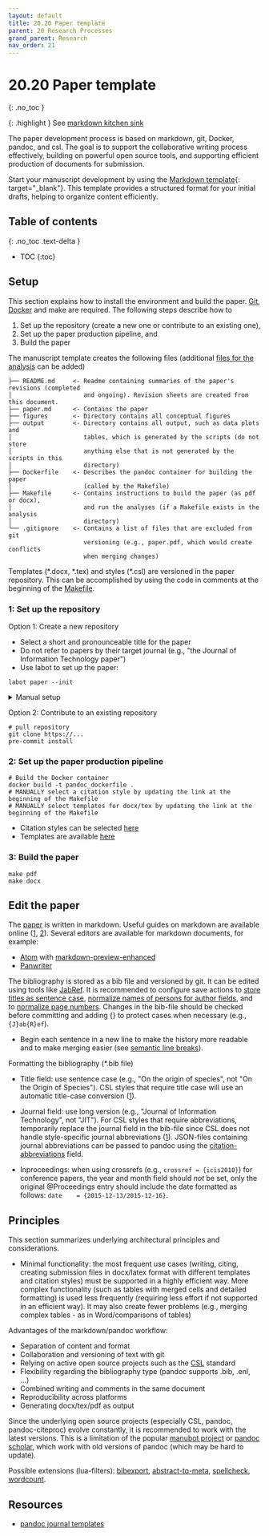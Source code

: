 ```yaml
---
layout: default
title: 20.20 Paper template
parent: 20 Research Processes
grand_parent: Research
nav_order: 21
---
```


# 20.20 Paper template
{: .no_toc }

{: .highlight }
See [markdown kitchen sink](../../10-lab/10_processes/10.07.markdown.html)

The paper development process is based on markdown, git, Docker, pandoc, and csl.
The goal is to support the collaborative writing process effectively, building on powerful open source tools, and supporting efficient production of documents for submission.

Start your manuscript development by using the [Markdown template](https://github.com/digital-work-lab/paper-template){: target="_blank"}. This template provides a structured format for your initial drafts, helping to organize content efficiently.

## Table of contents
{: .no_toc .text-delta }

- TOC
{:toc}

## Setup

This section explains how to install the environment and build the paper.
[Git](https://git-scm.com/), [Docker](https://www.docker.com/) and make are required.
The following steps describe how to

1. Set up the repository (create a new one or contribute to an existing one),
2. Set up the paper production pipeline, and
3. Build the paper

The manuscript template creates the following files (additional [files for the analysis](20.21.analysis-templates.html) can be added)

```text
├── README.md     <- Readme containing summaries of the paper's revisions (completed
│                    and ongoing). Revision sheets are created from this document.
├── paper.md      <- Contains the paper
├── figures       <- Directory contains all conceptual figures
├── output        <- Directory contains all output, such as data plots and
│                    tables, which is generated by the scripts (do not store
│                    anything else that is not generated by the scripts in this
│                    directory)
├── Dockerfile    <- Describes the pandoc container for building the paper
│                    (called by the Makefile)  
├── Makefile      <- Contains instructions to build the paper (as pdf or docx),
│                    and run the analyses (if a Makefile exists in the analysis
│                    directory)
└── .gitignore    <- Contains a list of files that are excluded from git
                     versioning (e.g., paper.pdf, which would create conflicts
                     when merging changes)
```

Templates (\*.docx, \*.tex) and styles (\*.csl) are versioned in the paper repository.
This can be accomplished by using the code in comments at the beginning of the [Makefile](Makefile).

### 1: Set up the repository

Option 1: Create a new repository

- Select a short and pronounceable title for the paper
- Do not refer to papers by their target journal (e.g., "the Journal of Information Technology paper")
- Use labot to set up the paper:

```
labot paper --init
```

<details>
  <summary>Manual setup</summary>

<div class="language-text highlighter-rouge"><div class="highlight"><pre class="highlight"><code>git clone git@github.com:digital-work-lab/paper-template.git
# MANUALLY rename the folder using a short project title
# remove the .git directory containing older versions
rm -rf .git
# repo setup:
git init
# MANUALLY create paper (update titles etc.)
mkdir analysis data figures output
pre-commit install
cd .git/hooks
cp ../../post-xxx-sample.txt post-checkout
cp post-checkout post-merge
cp post-checkout post-commit
rm ../../post-xxx-sample.txt
cd ../..
git add .
git commit -m 'initial commit'
make pdf
# connect to git remote
# MANUALLY update url in the following line
git remote add origin https://github.com/....
git branch -M main
git push -u origin main
# MANUALLY invite coauthors/provide access to the remote repository
# git clone template-repository
# git clone https://github.com/citation-style-language/styles
# MANUALLY symlink the templates and styles repos</code></pre></div><button type="button" aria-label="Copy code to clipboard"><svg viewBox="0 0 24 24" class="copy-icon"><use xlink:href="#svg-copy"></use></svg></button></div>

</details>

Option 2: Contribute to an existing repository

```shell
# pull repository
git clone https://...
pre-commit install
```

### 2: Set up the paper production pipeline

```shell
# Build the Docker container
docker build -t pandoc_dockerfile .
# MANUALLY select a citation style by updating the link at the beginning of the Makefile
# MANUALLY select templates for docx/tex by updating the link at the beginning of the Makefile
```

- Citation styles can be selected [here](https://github.com/citation-style-language/styles)
- Templates are available [here](https://github.com/digital-work-lab/templates)

### 3: Build the paper

```shell
make pdf
make docx
```


## Edit the paper

The [paper](paper.md) is written in markdown.
Useful guides on markdown are available online ([1](https://bookdown.org/yihui/rmarkdown/), [2](https://bookdown.org/yihui/rmarkdown-cookbook/)).
Several editors are available for markdown documents, for example:

- [Atom](https://shd101wyy.github.io/markdown-preview-enhanced/#/) with [markdown-preview-enhanced](https://github.com/shd101wyy/markdown-preview-enhanced)
- [Panwriter](https://panwriter.com/)

The bibliography is stored as a bib file and versioned by git.
It can be edited using tools like [JabRef](https://github.com/JabRef/jabref).
It is recommended to configure save actions to [store titles as sentence case](https://docs.jabref.org/finding-sorting-and-cleaning-entries/saveactions#sentence-case), [normalize names of persons for author fields](https://docs.jabref.org/finding-sorting-and-cleaning-entries/saveactions#normalize-names-of-persons), and to [normalize page numbers](https://docs.jabref.org/finding-sorting-and-cleaning-entries/saveactions#normalize-page-numbers).
Changes in the bib-file should be checked before committing and adding {} to protect cases when necessary (e.g., `{J}ab{R}ef`).

- Begin each sentence in a new line to make the history more readable and to make merging easier (see [semantic line breaks](https://sembr.org/)).

Formatting the bibliography (*.bib file)

- Title field: use sentence case (e.g., "On the origin of species", not "On the Origin of Species"). CSL styles that require title case will use an automatic title-case conversion ([1](https://citationstyles.org/authors/#/titles-in-sentence-and-title-case)).

- Journal field: use long version (e.g., "Journal of Information Technology", not "JIT"). For CSL styles that require abbreviations, temporarily replace the journal field in the bib-file since CSL does not handle style-specific journal abbreviations ([1](https://citationstyles.org/authors/#/csl-limitations)). JSON-files containing journal abbreviations can be passed to pandoc using the [citation-abbreviations](https://pandoc.org/MANUAL.html#option--citation-abbreviations) field.

- Inproceedings: when using crossrefs (e.g., `crossref = {icis2010}`) for conference papers, the year and month field should _not_ be set, only the original \@Proceedings entry should include the date formatted as follows: `date    = {2015-12-13/2015-12-16}`.


## Principles

This section summarizes underlying architectural principles and considerations.

- Minimal functionality: the most frequent use cases (writing, citing, creating submission files in docx/latex format with different templates and citation styles) must be supported in a highly efficient way.
More complex functionality (such as tables with merged cells and detailed formatting) is used less frequently (requiring less effort if not supported in an efficient way).
It may also create fewer problems (e.g., merging complex tables - as in Word/comparisons of tables)

Advantages of the markdown/pandoc workflow:

- Separation of content and format
- Collaboration and versioning of text with git
- Relying on active open source projects such as the [CSL](https://citationstyles.org/) standard
- Flexibility regarding the bibliography type (pandoc supports .bib, .enl, ...)
- Combined writing and comments in the same document
- Reproducibility across platforms
- Generating docx/tex/pdf as output

Since the underlying open source projects (especially CSL, pandoc, pandoc-citeproc) evolve constantly, it is recommended to work with the latest versions.
This is a limitation of the popular [manubot project](https://github.com/manubot/rootstock) or [pandoc scholar](https://github.com/pandoc-scholar/pandoc-scholar), which work with old versions of pandoc (which may be hard to update).

Possible extensions (lua-filters): [bibexport](https://github.com/pandoc/lua-filters/tree/master/bibexport), [abstract-to-meta](https://github.com/pandoc/lua-filters/tree/master/abstract-to-meta), [spellcheck](https://github.com/pandoc/lua-filters/tree/master/spellcheck), [wordcount](https://github.com/pandoc/lua-filters/tree/master/wordcount).

## Resources

- [pandoc journal templates](https://github.com/sachsmc/pandoc-journal-templates)
